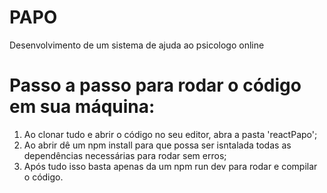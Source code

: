 # PAPO
Desenvolvimento de um sistema de ajuda ao psicologo online 

# Passo a passo para rodar o código em sua máquina: 

1. Ao clonar tudo e abrir o código no seu editor, abra a pasta 'reactPapo';
2. Ao abrir dê um npm install para que possa ser isntalada todas as dependências necessárias para rodar sem erros;
3. Após tudo isso basta apenas da um npm run dev para rodar e compilar o código.
